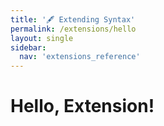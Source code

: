 ```yaml
---
title: '🖋️ Extending Syntax'
permalink: /extensions/hello
layout: single
sidebar:
  nav: 'extensions_reference'
---
```


# Hello, Extension!